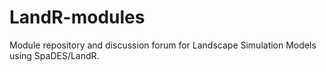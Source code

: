 # LandR-modules

Module repository and discussion forum for Landscape Simulation Models using SpaDES/LandR.
